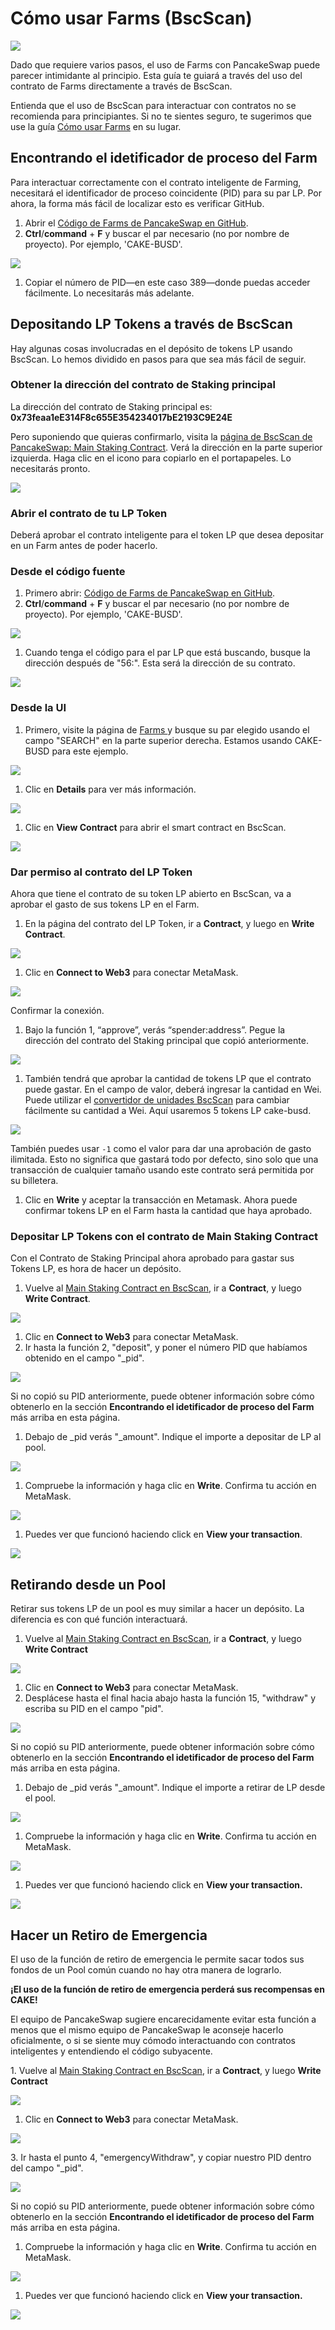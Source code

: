 # Cómo usar Farms \(BscScan\)

![](https://gblobscdn.gitbook.com/assets%2F-MHREX7DHcljbY5IkjgJ%2F-MbmNofkorR92isGZtMh%2F-MbogOPu7Z3t4IPYr_NO%2Fdocs%20masthead%20%2821%29.png?alt=media&token=b49d7ec9-439e-4670-b32a-b0ec4ade041c)

Dado que requiere varios pasos, el uso de Farms con PancakeSwap puede parecer intimidante al principio. Esta guía te guiará a través del uso del contrato de Farms directamente a través de BscScan.

Entienda que el uso de BscScan para interactuar con contratos no se recomienda para principiantes. Si no te sientes seguro, te sugerimos que use la guía [Cómo usar Farms](https://docs.pancakeswap.finance/v/espanol/products/yield-farming/como-usar-yield-farm-en-pancakeswap) en su lugar.

## Encontrando el idetificador de proceso del Farm <a id="finding-farm-process-identifier"></a>

Para interactuar correctamente con el contrato inteligente de Farming, necesitará el identificador de proceso coincidente \(PID\) para su par LP. Por ahora, la forma más fácil de localizar esto es verificar GitHub.

1. Abrir el [Código de Farms de PancakeSwap en GitHub](https://github.com/pancakeswap/pancake-frontend/blob/master/src/config/constants/farms.ts).
2. **Ctrl**/**command** + **F** y buscar el par necesario \(no por nombre de proyecto\). Por ejemplo, 'CAKE-BUSD'.

![](https://gblobscdn.gitbook.com/assets%2F-MHREX7DHcljbY5IkjgJ%2F-MbmNofkorR92isGZtMh%2F-MbouIhyaIRlEhCs9AjM%2Fimage.png?alt=media&token=50c95e71-3b4e-4f72-b618-0a33bf493f89)

1. Copiar el número de PID—en este caso 389—donde puedas acceder fácilmente. Lo necesitarás más adelante.

## Depositando LP Tokens a través de BscScan <a id="depositing-lp-tokens-through-bscscan"></a>

Hay algunas cosas involucradas en el depósito de tokens LP usando BscScan. Lo hemos dividido en pasos para que sea más fácil de seguir.

### Obtener la dirección del contrato de Staking principal <a id="getting-the-main-staking-contract-address"></a>

La dirección del contrato de Staking principal es: **0x73feaa1eE314F8c655E354234017bE2193C9E24E**

Pero suponiendo que quieras confirmarlo, visita la [página de BscScan de PancakeSwap: Main Staking Contract](https://bscscan.com/address/0x73feaa1ee314f8c655e354234017be2193c9e24e#writeContract). Verá la dirección en la parte superior izquierda. Haga clic en el icono para copiarlo en el portapapeles. Lo necesitarás pronto.

![](https://gblobscdn.gitbook.com/assets%2F-MHREX7DHcljbY5IkjgJ%2F-MbmNofkorR92isGZtMh%2F-Mbp1nXv8BY_GqBCaIhY%2Fimage.png?alt=media&token=d2d5c5f1-d0f8-4a16-9d5c-670ff7054441)

### Abrir el contrato de tu LP Token <a id="open-the-contract-for-your-lp-token"></a>

Deberá aprobar el contrato inteligente para el token LP que desea depositar en un Farm antes de poder hacerlo.

### Desde el código fuente <a id="from-the-source-code"></a>

1. Primero abrir: [Código de Farms de PancakeSwap en GitHub](https://github.com/pancakeswap/pancake-frontend/blob/master/src/config/constants/farms.ts).
2. **Ctrl**/**command** + **F** y buscar el par necesario \(no por nombre de proyecto\). Por ejemplo, 'CAKE-BUSD'.

![](https://gblobscdn.gitbook.com/assets%2F-MHREX7DHcljbY5IkjgJ%2F-McgveN_06WzVRLK1FeR%2F-McgwmGUCIjvdfLKU9VR%2Fimage.png?alt=media&token=a8e11b39-4458-4e87-9f17-4e01ac4d192b)

1. Cuando tenga el código para el par LP que está buscando, busque la dirección después de "56:". Esta será la dirección de su contrato.

![](https://gblobscdn.gitbook.com/assets%2F-MHREX7DHcljbY5IkjgJ%2F-McgveN_06WzVRLK1FeR%2F-McgxJyVDFAxh9cZhEqt%2Fimage.png?alt=media&token=0638fe99-b1d5-4be3-8fd7-c1b68ca59032)

### Desde la UI <a id="from-the-ui"></a>

1. Primero, visite la página de [Farms ](https://pancakeswap.finance/farms)y busque su par elegido usando el campo "SEARCH" en la parte superior derecha. Estamos usando CAKE-BUSD para este ejemplo.

![](https://gblobscdn.gitbook.com/assets%2F-MHREX7DHcljbY5IkjgJ%2F-MbmNofkorR92isGZtMh%2F-MboxfvCzzhDYucewEJM%2Fimage.png?alt=media&token=a2340e87-0ac4-4db7-8868-3c021fcabe13)

1. Clic en **Details** para ver más información.

![](https://gblobscdn.gitbook.com/assets%2F-MHREX7DHcljbY5IkjgJ%2F-MbmNofkorR92isGZtMh%2F-MboyRav88nxt7uoSMcm%2Fimage.png?alt=media&token=4368c32c-79bf-477b-8853-bdfab36b88cb)

1. Clic en **View Contract** para abrir el smart contract en BscScan.

![](https://gblobscdn.gitbook.com/assets%2F-MHREX7DHcljbY5IkjgJ%2F-MbmNofkorR92isGZtMh%2F-Mboz8UGShU9TSD7lct4%2Fimage.png?alt=media&token=d5b90a00-3fb2-4a4f-b77f-c5709b904ee5)

### Dar permiso al contrato del LP Token <a id="giving-permission-to-the-lp-token-contract"></a>

Ahora que tiene el contrato de su token LP abierto en BscScan, va a aprobar el gasto de sus tokens LP en el Farm.

1. En la página del contrato del LP Token, ir a  **Contract**, y luego en **Write Contract**.

![](https://gblobscdn.gitbook.com/assets%2F-MHREX7DHcljbY5IkjgJ%2F-MbmNofkorR92isGZtMh%2F-Mbp2ObHkQgjgI-W5oHd%2Fimage.png?alt=media&token=bd3301ee-86d4-4899-8256-467a591104a8)

1. Clic en **Connect to Web3** para conectar MetaMask.

![](https://lh4.googleusercontent.com/IRXfcKBWmlH8o7gDE9ThGrKuc2DHZSNb-SxF93VSTkCdv2JjtdvKciPb5jom4Uv-ngpPMrrGQI1XuM6H2SuN81NMxGLzoHAye5YgvUzR9YSM6ElZs6e3A-fpnMT21PKyJmV2F1IZ)

Confirmar la conexión.

1. Bajo la función 1, “approve”, verás “spender:address”. Pegue la dirección del contrato del Staking principal que copió anteriormente.

![](https://gblobscdn.gitbook.com/assets%2F-MHREX7DHcljbY5IkjgJ%2F-MbmNofkorR92isGZtMh%2F-Mbp7nSuoGINXJV4b3rm%2Fimage.png?alt=media&token=a07d5f8b-df85-4df8-8c33-8c9d74f20ff3)

1. También tendrá que aprobar la cantidad de tokens LP que el contrato puede gastar. En el campo de valor, deberá ingresar la cantidad en Wei. Puede utilizar el [convertidor de unidades BscScan](https://www.bscscan.com/unitconverter) para cambiar fácilmente su cantidad a Wei. Aquí usaremos 5 tokens LP cake-busd.

![](https://gblobscdn.gitbook.com/assets%2F-MHREX7DHcljbY5IkjgJ%2F-MbmNofkorR92isGZtMh%2F-Mbp7ayxZbb60iG9uHfV%2Fimage.png?alt=media&token=7fb50d56-32fc-4577-b96a-1ddf6ab74940)

También puedes usar `-1` como el valor para dar una aprobación de gasto ilimitada. Esto no significa que gastará todo por defecto, sino solo que una transacción de cualquier tamaño usando este contrato será permitida por su billetera.

1. Clic en **Write** y aceptar la transacción en Metamask. Ahora puede confirmar tokens LP en el Farm hasta la cantidad que haya aprobado.

### Depositar LP Tokens con el contrato de Main Staking Contract <a id="deposit-lp-tokens-with-the-main-staking-contract-smart-contract"></a>

Con el Contrato de Staking Principal ahora aprobado para gastar sus Tokens LP, es hora de hacer un depósito.

1. Vuelve al [Main Staking Contract en BscScan](https://bscscan.com/address/0x73feaa1ee314f8c655e354234017be2193c9e24e#writeContract), ir a **Contract**, y luego **Write Contract**.

![](https://gblobscdn.gitbook.com/assets%2F-MHREX7DHcljbY5IkjgJ%2F-MbmNofkorR92isGZtMh%2F-Mbp2ObHkQgjgI-W5oHd%2Fimage.png?alt=media&token=bd3301ee-86d4-4899-8256-467a591104a8)

1. Clic en **Connect to Web3** para conectar MetaMask.
2. Ir hasta la función 2, "deposit", y poner el número PID que habíamos obtenido en el campo "\_pid".

![](https://gblobscdn.gitbook.com/assets%2F-MHREX7DHcljbY5IkjgJ%2F-MbpARe5bzCMd5XORkuR%2F-Mbsxc1rAB8T2_R8rrzR%2Fimage.png?alt=media&token=03aeb1e2-feba-4f82-b3dc-74ff9f435a19)

Si no copió su PID anteriormente, puede obtener información sobre cómo obtenerlo en la sección **Encontrando el idetificador de proceso del Farm** más arriba en esta página.

1. Debajo de \_pid verás "\_amount". Indique el importe a depositar de LP al pool.

![](https://gblobscdn.gitbook.com/assets%2F-MHREX7DHcljbY5IkjgJ%2F-MbpARe5bzCMd5XORkuR%2F-MbsyWOLP4b1bMdQyTnA%2Fimage.png?alt=media&token=3cb0d014-8174-420a-ad4f-1ebd6e3619dc)

1. Compruebe la información y haga clic en **Write**. Confirma tu acción en MetaMask.

![](https://gblobscdn.gitbook.com/assets%2F-MHREX7DHcljbY5IkjgJ%2F-MbpARe5bzCMd5XORkuR%2F-Mbsyp72o0h6GheA90EF%2Fimage.png?alt=media&token=5e6148e4-a6ec-48f0-8cba-752b3b9d499e)

1. Puedes ver que funcionó haciendo click en **View your transaction**.

![](https://gblobscdn.gitbook.com/assets%2F-MHREX7DHcljbY5IkjgJ%2F-MbpARe5bzCMd5XORkuR%2F-Mbt6-zveDG6pEb5on0q%2Fimage.png?alt=media&token=28a9f6aa-25cf-4089-b111-f3486a3b88ad)

## Retirando desde un Pool <a id="withdrawing-from-a-pool"></a>

Retirar sus tokens LP de un pool es muy similar a hacer un depósito. La diferencia es con qué función interactuará.

1. Vuelve al [Main Staking Contract en BscScan](https://bscscan.com/address/0x73feaa1ee314f8c655e354234017be2193c9e24e#writeContract), ir a **Contract**, y luego **Write Contract**

![](https://gblobscdn.gitbook.com/assets%2F-MHREX7DHcljbY5IkjgJ%2F-MbmNofkorR92isGZtMh%2F-Mbp2ObHkQgjgI-W5oHd%2Fimage.png?alt=media&token=bd3301ee-86d4-4899-8256-467a591104a8)

1. Clic en **Connect to Web3** para conectar MetaMask.
2. Desplácese hasta el final hacia abajo hasta la función 15, "withdraw" y escriba su PID en el campo "pid".

![](https://gblobscdn.gitbook.com/assets%2F-MHREX7DHcljbY5IkjgJ%2F-MbpARe5bzCMd5XORkuR%2F-MbtAvbr6T5eY7FhtaMv%2Fimage.png?alt=media&token=61031f79-8b18-4a09-9153-09d4e41703a2)

Si no copió su PID anteriormente, puede obtener información sobre cómo obtenerlo en la sección **Encontrando el idetificador de proceso del Farm** más arriba en esta página.

1. Debajo de \_pid verás "\_amount". Indique el importe a retirar de LP desde el pool.

![](https://gblobscdn.gitbook.com/assets%2F-MHREX7DHcljbY5IkjgJ%2F-MbpARe5bzCMd5XORkuR%2F-MbtBD8bokfhbBDKKTpT%2Fimage.png?alt=media&token=b3410b45-e71b-4881-85f5-1cb3c7e8c6c9)

1. Compruebe la información y haga clic en **Write**. Confirma tu acción en MetaMask.

![](https://gblobscdn.gitbook.com/assets%2F-MHREX7DHcljbY5IkjgJ%2F-MbpARe5bzCMd5XORkuR%2F-Mbsyp72o0h6GheA90EF%2Fimage.png?alt=media&token=5e6148e4-a6ec-48f0-8cba-752b3b9d499e)

1. Puedes ver que funcionó haciendo click en **View your transaction.**

![](https://gblobscdn.gitbook.com/assets%2F-MHREX7DHcljbY5IkjgJ%2F-MbpARe5bzCMd5XORkuR%2F-Mbt6-zveDG6pEb5on0q%2Fimage.png?alt=media&token=28a9f6aa-25cf-4089-b111-f3486a3b88ad)

## **Hacer un Retiro de Emergencia** <a id="making-an-emergency-withdrawal"></a>

‌El uso de la función de retiro de emergencia le permite sacar todos sus fondos de un Pool común cuando no hay otra manera de lograrlo.

**¡El uso de la función de retiro de emergencia perderá sus recompensas en CAKE!**

El equipo de PancakeSwap sugiere encarecidamente evitar esta función a menos que el mismo equipo de PancakeSwap le aconseje hacerlo oficialmente, o si se siente muy cómodo interactuando con contratos inteligentes y entendiendo el código subyacente.

‌1. Vuelve al [Main Staking Contract en BscScan](https://bscscan.com/address/0x73feaa1ee314f8c655e354234017be2193c9e24e#writeContract), ir a **Contract**, y luego **Write Contract**

![](https://gblobscdn.gitbook.com/assets%2F-MHREX7DHcljbY5IkjgJ%2F-MbmNofkorR92isGZtMh%2F-Mbp2ObHkQgjgI-W5oHd%2Fimage.png?alt=media&token=bd3301ee-86d4-4899-8256-467a591104a8)

1. Clic en **Connect to Web3** para conectar MetaMask.

![](https://lh4.googleusercontent.com/IRXfcKBWmlH8o7gDE9ThGrKuc2DHZSNb-SxF93VSTkCdv2JjtdvKciPb5jom4Uv-ngpPMrrGQI1XuM6H2SuN81NMxGLzoHAye5YgvUzR9YSM6ElZs6e3A-fpnMT21PKyJmV2F1IZ)

‌3. Ir hasta el punto 4, "emergencyWithdraw", y copiar nuestro PID dentro del campo "\_pid".

![](https://gblobscdn.gitbook.com/assets%2F-MHREX7DHcljbY5IkjgJ%2F-MbpARe5bzCMd5XORkuR%2F-MbtDrETo2rkolLkREKD%2Fimage.png?alt=media&token=6f0afd56-5d00-461d-bfd5-32290f83106c)

Si no copió su PID anteriormente, puede obtener información sobre cómo obtenerlo en la sección **Encontrando el idetificador de proceso del Farm** más arriba en esta página.

1. Compruebe la información y haga clic en **Write**. Confirma tu acción en MetaMask.

![](https://gblobscdn.gitbook.com/assets%2F-MHREX7DHcljbY5IkjgJ%2F-MbpARe5bzCMd5XORkuR%2F-Mbsyp72o0h6GheA90EF%2Fimage.png?alt=media&token=5e6148e4-a6ec-48f0-8cba-752b3b9d499e)

1. Puedes ver que funcionó haciendo click en **View your transaction.**

![](https://gblobscdn.gitbook.com/assets%2F-MHREX7DHcljbY5IkjgJ%2F-MbpARe5bzCMd5XORkuR%2F-Mbt6-zveDG6pEb5on0q%2Fimage.png?alt=media&token=28a9f6aa-25cf-4089-b111-f3486a3b88ad)

